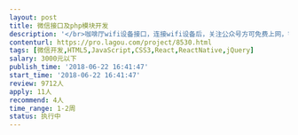 ```yaml
---                
layout: post       
title: 微信接口及php模块开发           
description: '</br>咖啡厅wifi设备接口，连接wifi设备后，关注公众号方可免费上网，需要进行和wifi设备的接口开发对接，和相关配套程序开发，如统计、导入导出等。</br>'     
contenturl: https://pro.lagou.com/project/8530.html      
tags: [微信开发,HTML5,JavaScript,CSS3,React,ReactNative,jQuery]            
salary: 3000元以下          
publish_time: '2018-06-22 16:41:47'         
start_time: '2018-06-22 16:41:47'           
review: 9712人                   
apply: 11人                   
recommend: 4人                   
time_range: 1-2周              
status: 执行中                  
---                 
```

